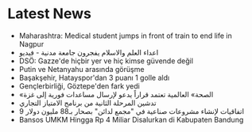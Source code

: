 # Latest News
-  Maharashtra: Medical student jumps in front of train to end life in Nagpur
-  اعداء العلم والاسلام يفجرون جامعة مدنية - فيديو
-  DSÖ: Gazze'de hiçbir yer ve hiç kimse güvende değil
-  Putin ve Netanyahu arasında görüşme
-  Başakşehir, Hatayspor'dan 3 puanı 1 golle aldı
-  Gençlerbirliği, Göztepe'den fark yedi
-  «الصحة» العالمية تعتمد قراراً يدعو لإرسال مساعدات فورية إلى غزة
-  تدشين المرحلة الثانية من برنامج الامتياز التجاري
-  9 اتفاقيات لإنشاء مشروعات صناعية ‏في "مجمع لدائن" بصحار بـ88 مليون دولار
-  Bansos UMKM Hingga Rp 4 Miliar Disalurkan di Kabupaten Bandung

